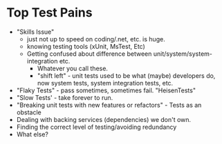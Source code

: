 # Top Test Pains

- "Skills Issue" 
    - just not up to speed on coding/.net, etc. is huge.
    - knowing testing tools (xUnit, MsTest, Etc)
    - Getting confused about difference between unit/system/system-integration etc.
        - Whatever you call these.
        - "shift left" - unit tests used to be what (maybe) developers do, now system tests, system integration tests, etc.
- "Flaky Tests" - pass sometimes, sometimes fail. "HeisenTests"
- "Slow Tests' - take forever to run.
- "Breaking unit tests with new features or refactors" - Tests as an obstacle 
- Dealing with backing services (dependencies) we don't own.
- Finding the correct level of testing/avoiding redundancy
- What else?